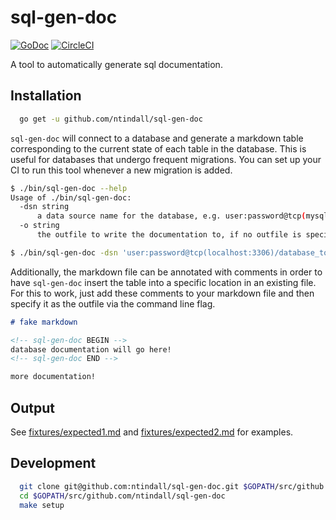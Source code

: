 # sql-gen-doc
[![GoDoc](https://godoc.org/github.com/ntindall/sql-gen-doc?status.svg)](https://godoc.org/github.com/ntindall/sql-gen-doc) [![CircleCI](https://circleci.com/gh/ntindall/sql-gen-doc.svg?style=svg)](https://circleci.com/gh/ntindall/sql-gen-doc)

A tool to automatically generate sql documentation.

## Installation
```sh
  go get -u github.com/ntindall/sql-gen-doc
```

`sql-gen-doc` will connect to a database and generate a markdown table
corresponding to the current state of each table in the database. This is useful
for databases that undergo frequent migrations. You can set up your CI to run
this tool whenever a new migration is added.

```sh
$ ./bin/sql-gen-doc --help
Usage of ./bin/sql-gen-doc:
  -dsn string
      a data source name for the database, e.g. user:password@tcp(mysql:3306)/database_name
  -o string
      the outfile to write the documentation to, if no outfile is specified, the output is written to stdout

$ ./bin/sql-gen-doc -dsn 'user:password@tcp(localhost:3306)/database_to_generate -out outfile.md'
```

Additionally, the markdown file can be annotated with comments in order to have
`sql-gen-doc` insert the table into a specific location in an existing file. For this
to work, just add these comments to your markdown file and then specify it as the
outfile via the command line flag.

```markdown
# fake markdown

<!-- sql-gen-doc BEGIN -->
database documentation will go here!
<!-- sql-gen-doc END -->

more documentation!
```

## Output

See [fixtures/expected1.md](fixtures/expected1.md) and [fixtures/expected2.md](fixtures/expected2.md) for examples.

## Development

```sh
  git clone git@github.com:ntindall/sql-gen-doc.git $GOPATH/src/github.com/ntindall/sql-gen-doc
  cd $GOPATH/src/github.com/ntindall/sql-gen-doc
  make setup
```
